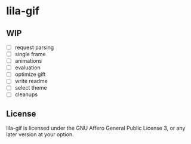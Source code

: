 lila-gif
========

WIP
---

* [ ] request parsing
* [ ] single frame
* [ ] animations
* [ ] evaluation
* [ ] optimize gift
* [ ] write readme
* [ ] select theme
* [ ] cleanups

License
-------

lila-gif is licensed under the GNU Affero General Public License 3, or any
later version at your option.
